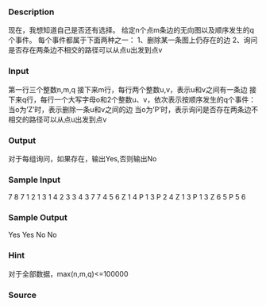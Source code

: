
### Description
现在，我想知道自己是否还有选择。
给定n个点m条边的无向图以及顺序发生的q个事件。
每个事件都属于下面两种之一：
1、删除某一条图上仍存在的边
2、询问是否存在两条边不相交的路径可以从点u出发到点v

### Input
第一行三个整数n,m,q
接下来m行，每行两个整数u,v，表示u和v之间有一条边
接下来q行，每行一个大写字母o和2个整数u、v，依次表示按顺序发生的q个事件：
当o为’Z’时，表示删除一条u和v之间的边
当o为’P’时，表示询问是否存在两条边不相交的路径可以从点u出发到点v

### Output
对于每组询问，如果存在，输出Yes,否则输出No

### Sample Input
7 8 7
1 2
1 3
1 4
2 3
3 4
3 7
7 4
5 6
Z 1 4
P 1 3
P 2 4
Z 1 3
P 1 3
Z 6 5
P 5 6
### Sample Output
Yes
Yes
No
No
### Hint
对于全部数据，max(n,m,q)<=100000


### Source
